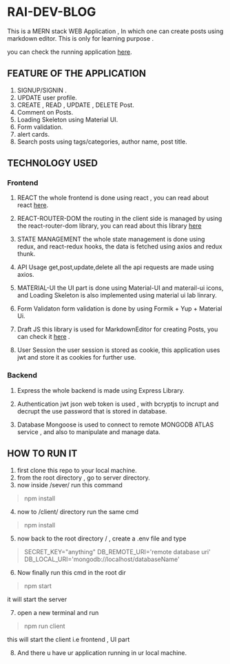# RAI-DEV-BLOG
This is a MERN stack WEB Application , In which one can create posts using markdown editor. This is only for learning purpose . 

you can check the running application [here](http://dev-blog-rai.herokuapp.com/).

## FEATURE OF THE APPLICATION
1. SIGNUP/SIGNIN .
2. UPDATE user profile.
3. CREATE , READ , UPDATE , DELETE Post.
4. Comment on Posts.
5. Loading Skeleton using Material UI.
6. Form validation.
7. alert cards.
8. Search posts using tags/categories, author name, post title.

## TECHNOLOGY USED

### Frontend


1. REACT 
the whole frontend is done using react , you can read about react [here](https://reactjs.org/).

2. REACT-ROUTER-DOM
the routing in the client side is managed by using the react-router-dom library, you can read about this library [here](https://reactrouter.com/web/guides/quick-start)

3. STATE MANAGEMENT
the whole state management is done using redux, and react-redux hooks, the  data is fetched using axios and redux thunk.

4. API Usage
get,post,update,delete all the api requests are made using axios. 

5. MATERIAL-UI
the UI part is done using Material-UI and materail-ui icons, and Loading Skeleton is also implemented using material ui lab linrary.

6. Form Validaton
form validation is done by using Formik + Yup + Material Ui.

7. Draft JS
this library is used for MarkdownEditor for creating Posts, you can check it [here](https://draftjs.org/) .

8. User Session 
the user session is stored as cookie, this application uses jwt and store it as cookies for further use. 

### Backend

1. Express 
the whole backend is made using Express Library.

2. Authentication
jwt json web token is used , with bcryptjs to incrupt and decrupt the use password that is stored in database.

3. Database
Mongoose is used to connect to remote MONGODB ATLAS  service , and also to manipulate and manage data.

## HOW TO RUN IT
1. first clone this repo to your local machine.
2. from the root directory , go to server directory.
3. now inside /sever/ run this command
> npm install
4. now to /client/ directory run the same cmd
> npm install
5. now back to the root directory / , create a .env file and type

> SECRET_KEY="anything"
DB_REMOTE_URI='remote database uri'
DB_LOCAL_URI='mongodb://localhost/databaseName'

6. Now finally run this cmd in the root dir
>npm start

it will start the server

7. open a new terminal and run 
>npm run client

this will start the client i.e frontend , UI part

8. And there u have ur application running in ur local machine.